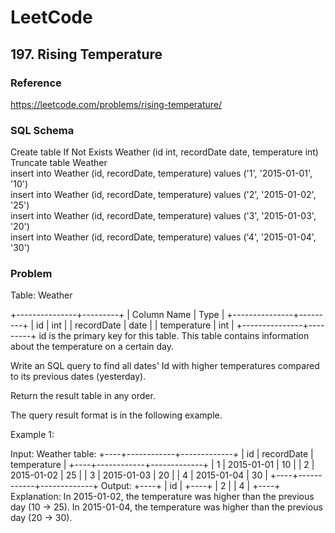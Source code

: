 # LeetCode
## 197. Rising Temperature
### Reference
https://leetcode.com/problems/rising-temperature/
### SQL Schema

Create table If Not Exists Weather (id int, recordDate date, temperature int)
Truncate table Weather  
insert into Weather (id, recordDate, temperature) values ('1', '2015-01-01', '10')  
insert into Weather (id, recordDate, temperature) values ('2', '2015-01-02', '25')  
insert into Weather (id, recordDate, temperature) values ('3', '2015-01-03', '20')  
insert into Weather (id, recordDate, temperature) values ('4', '2015-01-04', '30')

### Problem

Table: Weather

+---------------+---------+
| Column Name   | Type    |
+---------------+---------+
| id            | int     |
| recordDate    | date    |
| temperature   | int     |
+---------------+---------+
id is the primary key for this table.
This table contains information about the temperature on a certain day.


Write an SQL query to find all dates' Id with higher temperatures compared to its previous dates (yesterday).

Return the result table in any order.

The query result format is in the following example.



Example 1:

Input:
Weather table:
+----+------------+-------------+
| id | recordDate | temperature |
+----+------------+-------------+
| 1  | 2015-01-01 | 10          |
| 2  | 2015-01-02 | 25          |
| 3  | 2015-01-03 | 20          |
| 4  | 2015-01-04 | 30          |
+----+------------+-------------+
Output:
+----+
| id |
+----+
| 2  |
| 4  |
+----+
Explanation:
In 2015-01-02, the temperature was higher than the previous day (10 -> 25).
In 2015-01-04, the temperature was higher than the previous day (20 -> 30).
